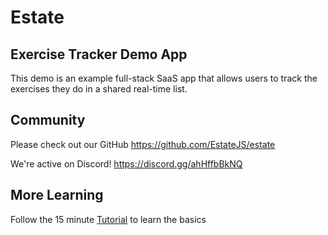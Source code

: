 # Estate

## Exercise Tracker Demo App

This demo is an example full-stack SaaS app that allows users to track the exercises they do in a shared real-time list.

## Community

Please check out our GitHub https://github.com/EstateJS/estate

We're active on Discord! https://discord.gg/ahHffbBkNQ

## More Learning

Follow the 15 minute [Tutorial](https://estatejs.com/getting-started/playground) to learn the basics